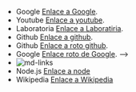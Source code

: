* Google  [Enlace a Google](https://www.google.com).
* Youtube [Enlace a youtube](https://www.youtube.com/).
* Laboratoria  [Enlace a Laboratiria](https://www.laboratoria.la/).
* Github [Enlace a github](https://github.com/).
* Github [Enlace a roto  github](https://github1.com/).
* Google  [Enlace roto de Google](https://www1.google.com). -->
* ![md-links](https://github.com/Laboratoria/bootcamp/assets/12631491/fc6bc380-7824-4fab-ab8f-7ab53cd9d0e4)
* Node.js [Enlace a node](https://nodejs.org/)
* Wikipedia [Enlace a Wikipedia](https://es.wikipedia.org/wiki/Markdown)
